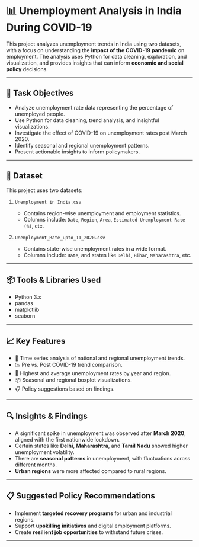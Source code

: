 # 📊 Unemployment Analysis in India During COVID-19

This project analyzes unemployment trends in India using two datasets, with a focus on understanding the **impact of the COVID-19 pandemic** on employment. The analysis uses Python for data cleaning, exploration, and visualization, and provides insights that can inform **economic and social policy** decisions.

---

## 📝 Task Objectives

- Analyze unemployment rate data representing the percentage of unemployed people.
- Use Python for data cleaning, trend analysis, and insightful visualizations.
- Investigate the effect of COVID-19 on unemployment rates post March 2020.
- Identify seasonal and regional unemployment patterns.
- Present actionable insights to inform policymakers.

---

## 📁 Dataset

This project uses two datasets:

1. `Unemployment in India.csv`  
   - Contains region-wise unemployment and employment statistics.
   - Columns include: `Date`, `Region`, `Area`, `Estimated Unemployment Rate (%)`, etc.

2. `Unemployment_Rate_upto_11_2020.csv`  
   - Contains state-wise unemployment rates in a wide format.
   - Columns include: `Date`, and states like `Delhi`, `Bihar`, `Maharashtra`, etc.

---

## 📦 Tools & Libraries Used

- Python 3.x
- pandas
- matplotlib
- seaborn

---

## 📈 Key Features

- 📅 Time series analysis of national and regional unemployment trends.
- 📉 Pre vs. Post COVID-19 trend comparison.
- 📌 Highest and average unemployment rates by year and region.
- 📦 Seasonal and regional boxplot visualizations.
- 📋 Policy suggestions based on findings.

---

## 🔍 Insights & Findings

- A significant spike in unemployment was observed after **March 2020**, aligned with the first nationwide lockdown.
- Certain states like **Delhi**, **Maharashtra**, and **Tamil Nadu** showed higher unemployment volatility.
- There are **seasonal patterns** in unemployment, with fluctuations across different months.
- **Urban regions** were more affected compared to rural regions.

---

## 📋 Suggested Policy Recommendations

- Implement **targeted recovery programs** for urban and industrial regions.
- Support **upskilling initiatives** and digital employment platforms.
- Create **resilient job opportunities** to withstand future crises.

---


